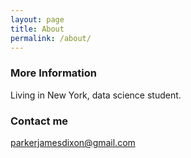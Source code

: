 ```yaml
---
layout: page
title: About
permalink: /about/
---
```



### More Information

Living in New York, data science student.

### Contact me

[parkerjamesdixon@gmail.com](mailto:parkerjamesdixon@gmail.com)
